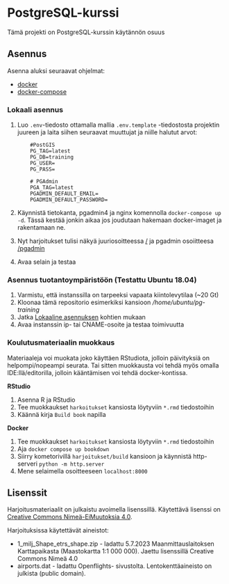 PostgreSQL-kurssi
=================

Tämä projekti on PostgreSQL-kurssin käytännön osuus

## Asennus

Asenna aluksi seuraavat ohjelmat:
* [docker](https://docs.docker.com/engine/install/ubuntu/)
* [docker-compose](https://docs.docker.com/compose/install/)

### Lokaali asennus
1. Luo `.env`-tiedosto ottamalla mallia `.env.template` -tiedostosta projektin juureen ja laita siihen seuraavat muuttujat ja niille halutut arvot:
    ```properties
        #PostGIS
        PG_TAG=latest
        PG_DB=training
        PG_USER=
        PG_PASS=

        # PGAdmin
        PGA_TAG=latest
        PGADMIN_DEFAULT_EMAIL=
        PGADMIN_DEFAULT_PASSWORD=
    ```
1. Käynnistä tietokanta, pgadmin4 ja nginx komennolla `docker-compose up -d`.
Tässä kestää jonkin aikaa jos joudutaan hakemaan docker-imaget ja rakentamaan ne.

1. Nyt harjoitukset tulisi näkyä juuriosoitteessa [/](/) ja pgadmin osoiitteesa [/pgadmin](/pgadmin)
1. Avaa selain ja testaa

### Asennus tuotantoympäristöön (Testattu Ubuntu 18.04)
1. Varmistu, että instanssilla on tarpeeksi vapaata kiintolevytilaa (~20 Gt)
1. Kloonaa tämä repositorio esimerkiksi kansioon */home/ubuntu/pg-training*
1. Jatka [Lokaaline asennuksen](#-Lokaali-asennus) kohtien mukaan
1. Avaa instanssin ip- tai CNAME-osoite ja testaa toimivuutta

### Koulutusmateriaalin muokkaus
Materiaaleja voi muokata joko käyttäen RStudiota, jolloin päivityksiä on helpompi/nopeampi seurata. Tai sitten muokkausta voi tehdä myös omalla IDE:llä/editorilla, jolloin kääntämisen voi tehdä docker-kontissa.

**RStudio**
1. Asenna R ja RStudio
2. Tee muokkaukset  `harkoitukset` kansiosta löytyviin `*.rmd` tiedostoihin
3. Käännä kirja `Build book` napilla

**Docker**
1. Tee muokkaukset  `harkoitukset` kansiosta löytyviin `*.rmd` tiedostoihin
2. Aja `docker compose up bookdown`
3. Siirry kometorivillä `harjoitukset/build` kansioon ja käynnistä http-serveri `python -m http.server`
4. Mene selaimella osoitteeseen `localhost:8000`
## Lisenssit

Harjoitusmateriaalit on julkaistu avoimella lisenssillä. Käytettävä lisenssi on [Creative Commons Nimeä-EiMuutoksia 4.0](https://creativecommons.org/licenses/by-nd/4.0/deed.fi).

Harjoituksissa käytettävät aineistot:

*    1_milj_Shape_etrs_shape.zip - ladattu 5.7.2023 Maanmittauslaitoksen Karttapaikasta (Maastokartta 1:1 000 000). Jaettu lisenssillä Creative Commons Nimeä 4.0
*    airports.dat - ladattu Openflights- sivustolta. Lentokenttäaineisto on julkista (public domain).
